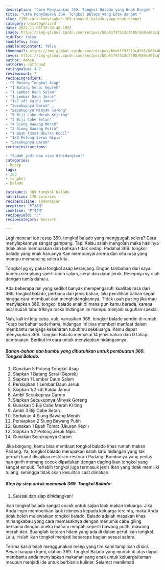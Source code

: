 ```yaml
---
description: "Cara Menyiapkan 369. Tongkol Balado yang Enak Banget "
title: "Cara Menyiapkan 369. Tongkol Balado yang Enak Banget "
slug: 2156-cara-menyiapkan-369-tongkol-balado-yang-enak-banget
category: Uncategorized
date: 2022-11-05T19:38:48.199Z
image: https://img-global.cpcdn.com/recipes/b6a61f9f513c4505/680x482cq70/369-tongkol-balado-foto-resep-utama.jpg
hideToc: false
enableToc: true
enableTocContent: false
thumbnail: https://img-global.cpcdn.com/recipes/b6a61f9f513c4505/680x482cq70/369-tongkol-balado-foto-resep-utama.jpg
cover: https://img-global.cpcdn.com/recipes/b6a61f9f513c4505/680x482cq70/369-tongkol-balado-foto-resep-utama.jpg
author: Admin
authorAv: notfound
ratingvalue: 4.2
reviewcount: 7
recipeingredient:
- "5 Potong Tongkol Asap"
- "1 Batang Serai Geprek"
- "1 Lembar Daun Salam"
- "1 Lembar Daun Jeruk"
- "1/2 sdt Kaldu Jamur"
- "Secukupnya Garam"
- "Secukupnya Minyak Goreng"
- "5 Biji Cabe Merah Kriting"
- "3 Biji Cabe Setan"
- "4 Siung Bawang Merah"
- "2 Siung Bawang Putih"
- "1 Buah Tomat Ukuran Kecil"
- "1/2 Potong Jeruk Nipis"
- "Secukupnya Garam"
recipeinstructions:

- "Sudah jadi dan siap dihidangkan!"
categories:
- Resep
tags:
- 369
- tongkol
- balado

katakunci: 369 tongkol balado 
nutrition: 170 calories
recipecuisine: Indonesian
preptime: "PT38M"
cooktime: "PT44M"
recipeyield: "3"
recipecategory: Dessert

---
```



Lagi mencari ide resep 369. tongkol balado yang menggugah selera? Cara menyiapkannya sangat gampang. Tapi Kalau salah mengolah maka hasilnya tidak akan memuaskan dan bahkan tidak sedap. Padahal 369. tongkol balado yang enak harusnya Kan mempunyai aroma dan cita rasa yang mampu memancing selera kita.


Tongkol yg sy pakai tongkol asap keranjang. Dngan tambahan dari saya bumbu cemplung sperti daun salam, serai dan daun jeruk. Resepnya sy olah dengan tumis dahulu.

Ada beberapa hal yang sedikit banyak mempengaruhi kualitas rasa dari 369. tongkol balado, pertama dari jenis bahan, lalu pemilihan bahan segar hingga cara membuat dan menghidangkannya. Tidak usah pusing jika mau menyiapkan 369. tongkol balado enak di mana pun kamu berada, karena asal sudah tahu triknya maka hidangan ini mampu menjadi suguhan spesial.


Nah, kali ini kita coba, yuk, variasikan 369. tongkol balado sendiri di rumah. Tetap berbahan sederhana, hidangan ini bisa memberi manfaat dalam membantu menjaga kesehatan tubuhmu sekeluarga. Kamu dapat menyiapkan 369. Tongkol Balado memakai 14 jenis bahan dan 0 tahap pembuatan. Berikut ini cara untuk menyiapkan hidangannya.

<!--inarticleads1-->

##### Bahan-bahan dan bumbu yang dibutuhkan untuk pembuatan 369. Tongkol Balado:

1. Gunakan 5 Potong Tongkol Asap
1. Siapkan 1 Batang Serai (Geprek)
1. Siapkan 1 Lembar Daun Salam
1. Persiapkan 1 Lembar Daun Jeruk
1. Siapkan 1/2 sdt Kaldu Jamur
1. Ambil Secukupnya Garam
1. Siapkan Secukupnya Minyak Goreng
1. Gunakan 5 Biji Cabe Merah Kriting
1. Ambil 3 Biji Cabe Setan
1. Sediakan 4 Siung Bawang Merah
1. Persiapkan 2 Siung Bawang Putih
1. Gunakan 1 Buah Tomat (Ukuran Kecil)
1. Siapkan 1/2 Potong Jeruk Nipis
1. Gunakan Secukupnya Garam


Jika bingung, kamu bisa membuat tongkol balado khas rumah makan Padang. Ya, tongkol balado merupakan salah satu hidangan yang tak pernah luput disajikan restoran-restoran Padang. Bumbunya yang pedas nan gurih memang cocok dipadukan dengan daging ikan tongkol yang sangat empuk. Terlebih tongkol juga termasuk jenis ikan yang tidak memiliki tulang, sehingga tidak akan kesulitan saat dimakan. 

<!--inarticleads2-->

##### Step by step untuk memasak 369. Tongkol Balado:


1. Selesai dan siap dihidangkan!

Ikan tongkol balado sangat cocok untuk sajian lauk makan keluarga. Jika Anda ingin memberikan lauk istimewa kepada keluarga tercinta, maka Anda tidak boleh melewatkan tongkol balado. Balado adalah masakan khas minangkabau yang cara memasaknya dengan menumis cabe giling bersama dengan aneka macam rempah seperti bawang putih, mawang merah dan. Buanglah kotoran hitam yang ada di dalam perut ikan tongkol. Lalu, irislah ikan tongkol menjadi beberapa bagian sesuai selera. 

Terima kasih telah menggunakan resep yang tim kami tampilkan di sini. Besar harapan kami, olahan 369. Tongkol Balado yang mudah di atas dapat membantu anda menyiapkan makanan yang enak untuk keluarga/teman maupun menjadi ide untuk berbisnis kuliner. Selamat menikmati
